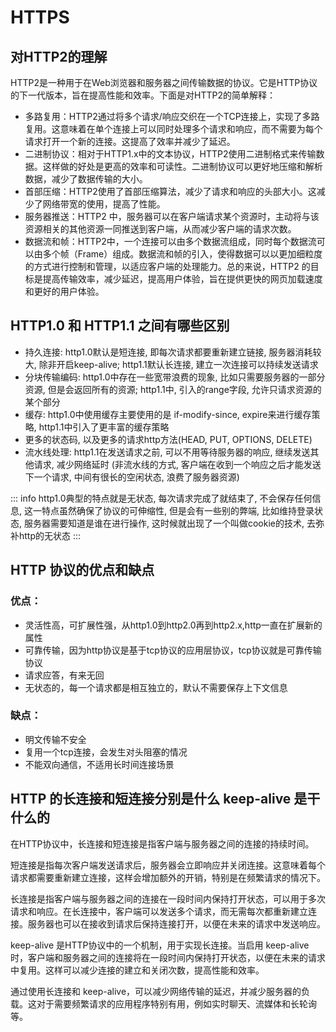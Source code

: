 # HTTPS

## 对HTTP2的理解

HTTP2是一种用于在Web浏览器和服务器之间传输数据的协议。它是HTTP协议的下一代版本，旨在提高性能和效率。下面是对HTTP2的简单解释：

* 多路复用：HTTP2通过将多个请求/响应交织在一个TCP连接上，实现了多路复用。这意味着在单个连接上可以同时处理多个请求和响应，而不需要为每个请求打开一个新的连接。这提高了效率并减少了延迟。
* 二进制协议：相对于HTTP1.x中的文本协议，HTTP2使用二进制格式来传输数据。这样做的好处是更高的效率和可读性。二进制协议可以更好地压缩和解析数据，减少了数据传输的大小。
* 首部压缩：HTTP2使用了首部压缩算法，减少了请求和响应的头部大小。这减少了网络带宽的使用，提高了性能。
* 服务器推送：HTTP2 中，服务器可以在客户端请求某个资源时，主动将与该资源相关的其他资源一同推送到客户端，从而减少客户端的请求次数。
* 数据流和帧：HTTP2中，一个连接可以由多个数据流组成，同时每个数据流可以由多个帧（Frame）组成。数据流和帧的引入，使得数据可以以更加细粒度的方式进行控制和管理，以适应客户端的处理能力。总的来说，HTTP2 的目标是提高传输效率，减少延迟，提高用户体验，旨在提供更快的网页加载速度和更好的用户体验。

## HTTP1.0 和 HTTP1.1 之间有哪些区别

* 持久连接: http1.0默认是短连接, 即每次请求都要重新建立链接, 服务器消耗较大, 除非开启keep-alive; http1.1默认长连接, 建立一次连接可以持续发送请求
* 分块传输编码: http1.0中存在一些宽带浪费的现象, 比如只需要服务器的一部分资源, 但是会返回所有的资源; http1.1中, 引入的range字段, 允许只请求资源的某个部分
* 缓存: http1.0中使用缓存主要使用的是 if-modify-since, expire来进行缓存策略, http1.1中引入了更丰富的缓存策略
* 更多的状态码, 以及更多的请求http方法(HEAD, PUT, OPTIONS, DELETE)
* 流水线处理: http1.1在发送请求之前, 可以不用等待服务器的响应, 继续发送其他请求, 减少网络延时 (非流水线的方式, 客户端在收到一个响应之后才能发送下一个请求, 中间有很长的空闲状态, 浪费了服务器资源)

::: info
http1.0典型的特点就是无状态, 每次请求完成了就结束了, 不会保存任何信息, 这一特点虽然确保了协议的可伸缩性, 但是会有一些别的弊端, 比如维持登录状态, 服务器需要知道是谁在进行操作, 这时候就出现了一个叫做cookie的技术, 去弥补http的无状态
:::

## HTTP 协议的优点和缺点

### 优点：

* 灵活性高，可扩展性强，从http1.0到http2.0再到http2.x,http一直在扩展新的属性
* 可靠传输，因为http协议是基于tcp协议的应用层协议，tcp协议就是可靠传输协议
* 请求应答，有来无回
* 无状态的，每一个请求都是相互独立的，默认不需要保存上下文信息

### 缺点：

* 明文传输不安全
* 复用一个tcp连接，会发生对头阻塞的情况
* 不能双向通信，不适用长时间连接场景

## HTTP 的长连接和短连接分别是什么 keep-alive 是干什么的

在HTTP协议中，长连接和短连接是指客户端与服务器之间的连接的持续时间。

短连接是指每次客户端发送请求后，服务器会立即响应并关闭连接。这意味着每个请求都需要重新建立连接，这样会增加额外的开销，特别是在频繁请求的情况下。

长连接是指客户端与服务器之间的连接在一段时间内保持打开状态，可以用于多次请求和响应。在长连接中，客户端可以发送多个请求，而无需每次都重新建立连接。服务器也可以在接收到请求后保持连接打开，以便在未来的请求中发送响应。

keep-alive 是HTTP协议中的一个机制，用于实现长连接。当启用 keep-alive 时，客户端和服务器之间的连接将在一段时间内保持打开状态，以便在未来的请求中复用。这样可以减少连接的建立和关闭次数，提高性能和效率。

通过使用长连接和 keep-alive，可以减少网络传输的延迟，并减少服务器的负载。这对于需要频繁请求的应用程序特别有用，例如实时聊天、流媒体和长轮询等。
